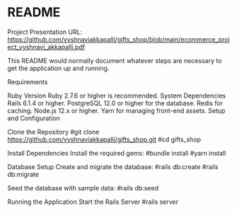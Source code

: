 # README

Project Presentation URL: https://github.com/vyshnaviakkapalli/gifts_shop/blob/main/ecommerce_project_vyshnavi_akkapalli.pdf

This README would normally document whatever steps are necessary to get the
application up and running.

Requirements

Ruby Version
Ruby 2.7.6 or higher is recommended.
System Dependencies
Rails 6.1.4 or higher.
PostgreSQL 12.0 or higher for the database.
Redis for caching.
Node.js 12.x or higher.
Yarn for managing front-end assets.
Setup and Configuration

Clone the Repository
#git clone https://github.com/vyshnaviakkapalli/gifts_shop.git
#cd gifts_shop

Install Dependencies
Install the required gems:
#bundle install
#yarn install

Database Setup
Create and migrate the database:
#rails db:create
#rails db:migrate

Seed the database with sample data:
#rails db:seed

Running the Application
Start the Rails Server
#rails server

